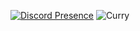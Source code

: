 [![Discord Presence](https://lanyard.cnrad.dev/api/1136672010446057542)](https://discord.com/users/1136672010446057542)
![Curry](https://steam-stat.vercel.app/api?profileName=curryhot)
